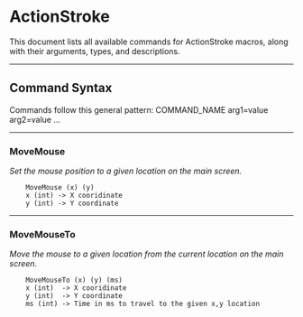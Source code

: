 # ActionStroke

This document lists all available commands for ActionStroke macros, along with their arguments, types, and descriptions.

---

## Command Syntax

Commands follow this general pattern:
COMMAND_NAME arg1=value arg2=value ...

---

### MoveMouse

*Set the mouse position to a given location on the main screen.*

```text
    MoveMouse (x) (y)
    x (int) -> X cooridinate
    y (int) -> Y coordinate
```

---

### MoveMouseTo

*Move the mouse to a given location from the current location on the main screen.*

```text
    MoveMouseTo (x) (y) (ms)
    x (int)  -> X cooridinate
    y (int)  -> Y coordinate
    ms (int) -> Time in ms to travel to the given x,y location
```

